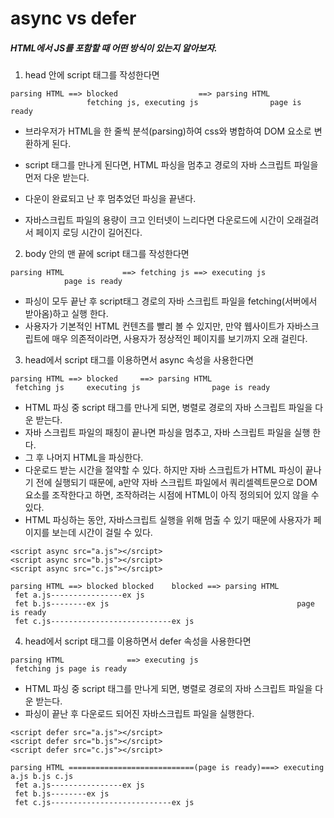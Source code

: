 # async vs defer

##### HTML에서 JS를 포함할 때 어떤 방식이 있는지 알아보자.

1. head 안에 script 태그를 작성한다면

```
parsing HTML ==> blocked                  ==> parsing HTML
                 fetching js, executing js  			  page is ready
```

- 브라우저가 HTML을 한 줄씩 분석(parsing)하여 css와 병합하여 DOM 요소로 변환하게 된다. 

- script 태그를 만나게 된다면, HTML 파싱을 멈추고 경로의 자바 스크립트 파일을 먼저 다운 받는다. 
- 다운이 완료되고 난 후 멈추었던 파싱을 끝낸다.

- 자바스크립트 파일의 용량이 크고 인터넷이 느리다면 다운로드에 시간이 오래걸려서 페이지 로딩 시간이 길어진다.



2. body 안의 맨 끝에 script 태그를 작성한다면

```
parsing HTML             ==> fetching js ==> executing js
			page is ready
```

- 파싱이 모두 끝난 후 script태그 경로의 자바 스크립트 파일을 fetching(서버에서 받아옴)하고 실행 한다.
- 사용자가 기본적인 HTML 컨텐츠를 빨리 볼 수 있지만, 만약 웹사이트가 자바스크립트에 매우 의존적이라면, 사용자가 정상적인 페이지를 보기까지 오래 걸린다.



3. head에서 script 태그를 이용하면서 async 속성을 사용한다면

```
parsing HTML ==> blocked     ==> parsing HTML
 fetching js     executing js   			 page is ready
```

- HTML 파싱 중 script 태그를 만나게 되면, 병렬로 경로의 자바 스크립트 파일을 다운 받는다.
- 자바 스크립트 파일의 패칭이 끝나면 파싱을 멈추고, 자바 스크립트 파일을 실행 한다.
- 그 후 나머지 HTML을 파싱한다.
- 다운로드 받는 시간을 절약할 수 있다. 하지만 자바 스크립트가  HTML 파싱이 끝나기 전에 실행되기 때문에, a만약 자바 스크립트 파일에서 쿼리셀렉트문으로 DOM 요소를 조작한다고 하면, 조작하려는 시점에 HTML이 아직 정의되어 있지 않을 수 있다. 
- HTML 파싱하는 동안, 자바스크립트 실행을 위해 멈출 수 있기 때문에 사용자가 페이지를 보는데 시간이 걸릴 수 있다.

```
<script async src="a.js"></srcipt>
<script async src="b.js"></srcipt>
<script async src="c.js"></srcipt>
```

```
parsing HTML ==> blocked blocked    blocked	==> parsing HTML
 fet a.js----------------ex js
 fet b.js--------ex js  									    page is ready
 fet c.js---------------------------ex js
```





4. head에서 script 태그를 이용하면서 defer 속성을 사용한다면

```
parsing HTML              ==> executing js
 fetching js page is ready
```

- HTML 파싱 중 script 태그를 만나게 되면, 병렬로 경로의 자바 스크립트 파일을 다운 받는다.
- 파싱이 끝난 후 다운로드 되어진 자바스크립트 파일을 실행한다.

```
<script defer src="a.js"></srcipt>
<script defer src="b.js"></srcipt>
<script defer src="c.js"></srcipt>
```

```
parsing HTML ============================(page is ready)===> executing a.js b.js c.js
 fet a.js----------------ex js
 fet b.js--------ex js  									    
 fet c.js---------------------------ex js 
```

